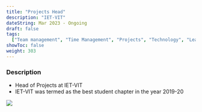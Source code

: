 ```yaml
---
title: "Projects Head"
description: "IET-VIT"
dateString: Mar 2023 - Ongoing
draft: false
tags:
  ["Team management", "Time Management", "Projects", "Technology", "Leadership"]
showToc: false
weight: 303
---
```


### Description

- Head of Projects at IET-VIT
- IET-VIT was termed as the best student chapter in the year 2019-20

![](/experience/iett.png#center)
